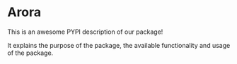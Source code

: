 # Arora
This is an awesome PYPI description of our package!

It explains the purpose of the package, the available functionality and usage of the package.
